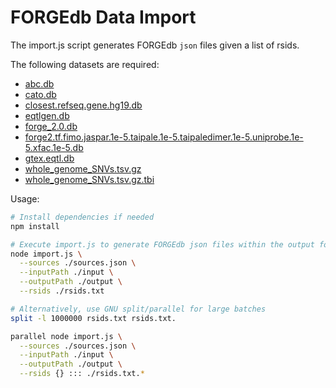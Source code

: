 # FORGEdb Data Import

The import.js script generates FORGEdb `json` files given a list of rsids. 

The following datasets are required:

- [abc.db](https://forge2.altiusinstitute.org/files/abc.db)
- [cato.db](https://forge2.altiusinstitute.org/files/cato.db)
- [closest.refseq.gene.hg19.db](https://forge2.altiusinstitute.org/files/closest.refseq.gene.hg19.db)
- [eqtlgen.db](https://forge2.altiusinstitute.org/files/eqtlgen.db)
- [forge_2.0.db](https://forge2.altiusinstitute.org/files/forge_2.0.db)
- [forge2.tf.fimo.jaspar.1e-5.taipale.1e-5.taipaledimer.1e-5.uniprobe.1e-5.xfac.1e-5.db](https://forge2.altiusinstitute.org/files/forge2.tf.fimo.jaspar.1e-5.taipale.1e-5.taipaledimer.1e-5.uniprobe.1e-5.xfac.1e-5.db)
- [gtex.eqtl.db](https://forge2.altiusinstitute.org/files/gtex.eqtl.db)
- [whole_genome_SNVs.tsv.gz](https://krishna.gs.washington.edu/download/CADD/v1.6/GRCh37/whole_genome_SNVs.tsv.gz)
- [whole_genome_SNVs.tsv.gz.tbi](https://krishna.gs.washington.edu/download/CADD/v1.6/GRCh37/whole_genome_SNVs.tsv.gz.tbi)

Usage:

```sh
# Install dependencies if needed
npm install

# Execute import.js to generate FORGEdb json files within the output folder
node import.js \
  --sources ./sources.json \
  --inputPath ./input \
  --outputPath ./output \
  --rsids ./rsids.txt

# Alternatively, use GNU split/parallel for large batches
split -l 1000000 rsids.txt rsids.txt.

parallel node import.js \
  --sources ./sources.json \
  --inputPath ./input \
  --outputPath ./output \
  --rsids {} ::: ./rsids.txt.*
```